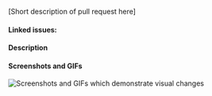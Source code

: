 [Short description of pull request here]

#### Linked issues:

<!-- Please add links to all relevant issues that this pull request addresses -->

#### Description

<!-- A step-wise description of the steps taken to complete this pull request -->

#### Screenshots and GIFs

<!-- This section is applicable for visual changes only -->
![Screenshots and GIFs which demonstrate visual changes](url)

<!-- This document has been heavily inspired from https://github.com/atom/atom/blob/master/CONTRIBUTING.md#template-for-submitting-bug-reports -->
